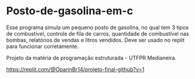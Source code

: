 # Posto-de-gasolina-em-c
  Esse programa simula um pequeno posto de gasolina, no qual tem 3 tipos de combustível, controle de fila de carros, quantidade de combustível nas bombas, relatórios de vendas e litros vendidos.
  Deve ser usado no replit para funcionar corretamente.
  
  Projeto da matéria de programação estruturada - UTFPR Medianeira.
 
 https://replit.com/@OparinBr14/projeto-final-github?v=1
